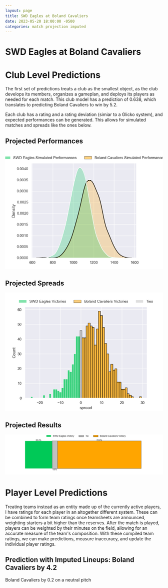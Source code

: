 ```yaml
---  
layout: page  
title: SWD Eagles at Boland Cavaliers  
date: 2023-05-20 18:00:00 -0500  
categories: match projection imputed  
---
```

# SWD Eagles at Boland Cavaliers

# Club Level Predictions


The first set of predictions treats a club as the smallest object, as the club develops its members, organizes a gameplan, and deploys its players as needed for each match. This club model has a prediction of 0.638, which translates to predicting Boland Cavaliers to win by 5.2.

Each club has a rating and a rating deviation (simiar to a Glicko system), and expected performances can be generated. This allows for simulated matches and spreads like the ones below.
## Projected Performances


![Projected Performances](plots/performances_2023-05-20-BolandCavaliers-SWDEagles.png)
## Projected Spreads


![Projected Spreads](plots/spreads_2023-05-20-BolandCavaliers-SWDEagles.png)
## Projected Results


![Projected Results](plots/resultbar_2023-05-20-BolandCavaliers-SWDEagles.png)
# Player Level Predictions


Treating teams instead as an entity made up of the currently active players, I have ratings for each player in an altogether different system. These can be combined to form team ratings once teamsheets are announced, weighting starters a bit higher than the reserves. After the match is played, players can be weighted by their minutes on the field, allowing for an accurate measure of the team's composition. With these compiled team ratings, we can make predictions, measure inaccuracy, and update the individual player ratings.
## Prediction with Imputed Lineups: Boland Cavaliers by 4.2


Boland Cavaliers by 0.2 on a neutral pitch

